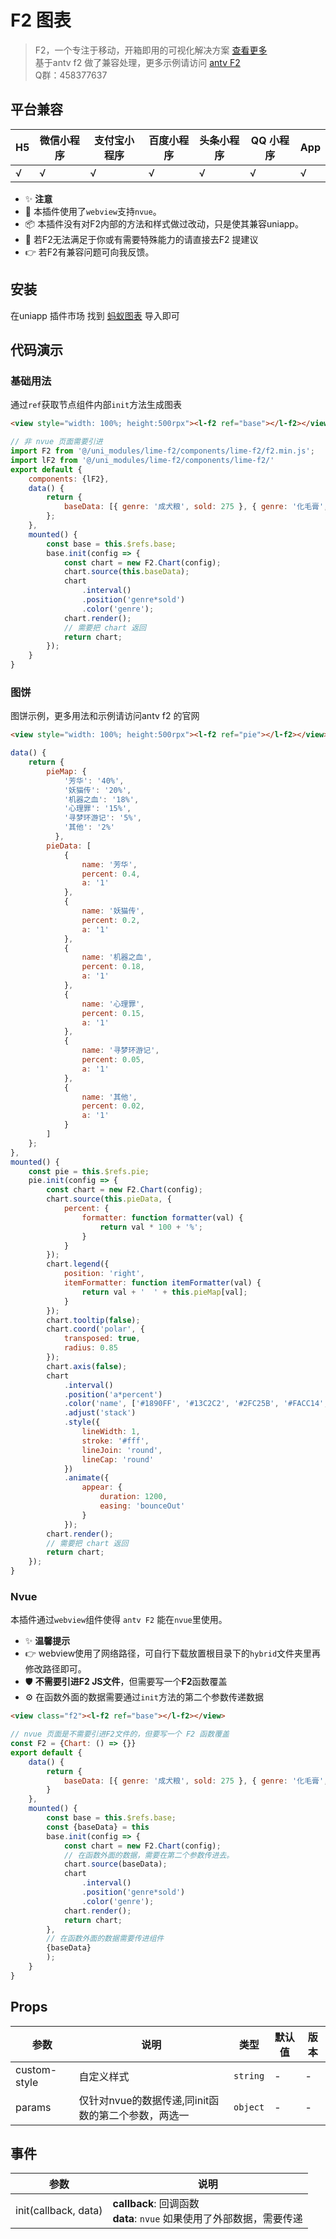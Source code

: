 # F2 图表
> F2，一个专注于移动，开箱即用的可视化解决方案 [查看更多](http://liangei.gitee.io/limeui/#/f2) <br>
> 基于antv f2 做了兼容处理，更多示例请访问 [antv F2](https://f2.antv.vision/zh/examples/gallery) <br>
> Q群：458377637

## 平台兼容

| H5  | 微信小程序 | 支付宝小程序 | 百度小程序 | 头条小程序 | QQ 小程序 | App  |
| --- | ---------- | ------------ | ---------- | ---------- | --------- | ---- |
| √   | √          | √         | √      | √       | √      | √ |


* ✨ **注意**
* 🌈 本插件使用了`webview`支持`nvue`。
* 📦 本插件没有对F2内部的方法和样式做过改动，只是使其兼容uniapp。
* 🔔 若F2无法满足于你或有需要特殊能力的请直接去F2 提建议
* 👉 若F2有兼容问题可向我反馈。

## 安装
在uniapp 插件市场 找到 [蚂蚁图表](https://ext.dcloud.net.cn/plugin?id=4613) 导入即可

## 代码演示

### 基础用法
通过`ref`获取节点组件内部`init`方法生成图表

```html
<view style="width: 100%; height:500rpx"><l-f2 ref="base"></l-f2></view>
```

```js
// 非 nvue 页面需要引进
import F2 from '@/uni_modules/lime-f2/components/lime-f2/f2.min.js';
import lF2 from '@/uni_modules/lime-f2/components/lime-f2/'
export default {
	components: {lF2},
	data() {
		return {
			baseData: [{ genre: '成犬粮', sold: 275 }, { genre: '化毛膏', sold: 115 }, { genre: '益生菌', sold: 120 }, { genre: '氨糖', sold: 350 }, { genre: '其它', sold: 150 }],
		};
	},
	mounted() {
		const base = this.$refs.base;
		base.init(config => {
			const chart = new F2.Chart(config);
			chart.source(this.baseData);
			chart
				.interval()
				.position('genre*sold')
				.color('genre');
			chart.render();
			// 需要把 chart 返回
			return chart;
		});
	}
}
```

### 图饼
图饼示例，更多用法和示例请访问antv f2 的官网

```html
<view style="width: 100%; height:500rpx"><l-f2 ref="pie"></l-f2></view>
```

```js
data() {
	return {
		pieMap: {
			'芳华': '40%',
			'妖猫传': '20%',
			'机器之血': '18%',
			'心理罪': '15%',
			'寻梦环游记': '5%',
			'其他': '2%'
		  },
		pieData: [
			{
				name: '芳华',
				percent: 0.4,
				a: '1'
			},
			{
				name: '妖猫传',
				percent: 0.2,
				a: '1'
			},
			{
				name: '机器之血',
				percent: 0.18,
				a: '1'
			},
			{
				name: '心理罪',
				percent: 0.15,
				a: '1'
			},
			{
				name: '寻梦环游记',
				percent: 0.05,
				a: '1'
			},
			{
				name: '其他',
				percent: 0.02,
				a: '1'
			}
		]
	};
},
mounted() {
	const pie = this.$refs.pie;
	pie.init(config => {
		const chart = new F2.Chart(config);
		chart.source(this.pieData, {
			percent: {
				formatter: function formatter(val) {
					return val * 100 + '%';
				}
			}
		});
		chart.legend({
			position: 'right',
			itemFormatter: function itemFormatter(val) {
				return val + '  ' + this.pieMap[val];
			}
		});
		chart.tooltip(false);
		chart.coord('polar', {
			transposed: true,
			radius: 0.85
		});
		chart.axis(false);
		chart
			.interval()
			.position('a*percent')
			.color('name', ['#1890FF', '#13C2C2', '#2FC25B', '#FACC14', '#F04864', '#8543E0'])
			.adjust('stack')
			.style({
				lineWidth: 1,
				stroke: '#fff',
				lineJoin: 'round',
				lineCap: 'round'
			})
			.animate({
				appear: {
					duration: 1200,
					easing: 'bounceOut'
				}
			});
		chart.render();
		// 需要把 chart 返回
		return chart;
	});
}
```
### Nvue
本插件通过`webview`组件使得 `antv F2` 能在`nvue`里使用。

* ✨ **温馨提示**
* 👉 webview使用了网络路径，可自行下载放置根目录下的`hybrid`文件夹里再修改路径即可。
* 🛡  **不需要引进F2 JS文件**，但需要写一个**F2**函数覆盖
* ⚙️ 在函数外面的数据需要通过`init`方法的第二个参数传递数据

```html
<view class="f2"><l-f2 ref="base"></l-f2></view>
```
```js
// nvue 页面是不需要引进F2文件的，但要写一个 F2 函数覆盖
const F2 = {Chart: () => {}}
export default {
	data() {
		return {
			baseData: [{ genre: '成犬粮', sold: 275 }, { genre: '化毛膏', sold: 115 }, { genre: '益生菌', sold: 120 }, { genre: '氨糖', sold: 350 }, { genre: '其它', sold: 150 }],
		}
	},
	mounted() {
		const base = this.$refs.base;
		const {baseData} = this
		base.init(config => {
			const chart = new F2.Chart(config);
			// 在函数外面的数据，需要在第二个参数传进去。
			chart.source(baseData);
			chart
				.interval()
				.position('genre*sold')
				.color('genre');
			chart.render();
			return chart;
		},
		// 在函数外面的数据需要传进组件
		{baseData}
		);
	}
}

```


## Props

| 参数              | 说明                     | 类型           | 默认值        | 版本  |
| ---------------  | --------                 | -------        | ------------ | ----- |
| custom-style     | 自定义样式                |   `string`     | -            | -     |
| params           | 仅针对nvue的数据传递,同init函数的第二个参数，两选一   |    `object`    | -            | -     |

## 事件

| 参数               | 说明                                                                                       |
| ---------------    | ---------------                                                                            |
| init(callback, data) | **callback**: 回调函数 <br> **data**: `nvue` 如果使用了外部数据，需要传递                     |  